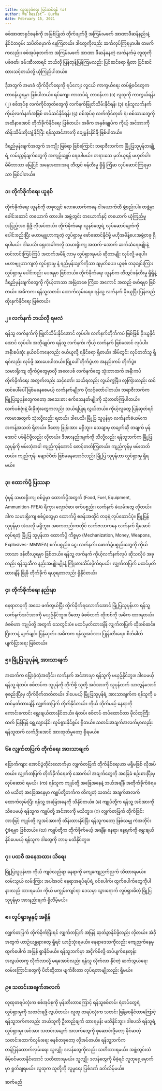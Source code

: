 ```yaml
---
title: လူထုခုခံရေး ပြင်ဆင်ရန် (၁)
author: We Resist - Burma
date: February 15, 2021
---
```


စစ်အာဏာရှင်စနစ်ကို အမြစ်ပြုတ် တိုက်ဖျက်ဖို့ အကြမ်းမဖက် အာဏာဖီဆန်နည်းနဲ့ နိုင်ငံတဝှမ်း သပိတ်မှောက် နေကြတယ်။ ဒါတွေကိုလည်း ဆက်လုပ်ကြရမှာပါ။ တဖက်ကလည်း၊ စစ်အုပ်စုဘက်က အကြမ်းမဖက် အာဏာ ဖီဆန်နေတဲ့ လက်နက်မဲ့ လူထုကို ပစ်ခတ်၊ ဖမ်းဆီးလာရင် ဘယ်လို ပြန်တုန့်ပြန်ကြမလည်း ပြင်ဆင်စရာ ရှိတာ ပြင်ဆင်ထားသင့်တယ်လို့ ယုံကြည်ပါတယ်။

ဒီ့အတွက် အမာခံ တိုက်ခိုက်ရေးကို ရပ်ကျေး လူငယ် ကာကွယ်ရေး တပ်ဖွဲ့၀င်တွေက တာ၀န်ယူရမှာ ဖြစ်ပါတယ်။ ရပ်ကျေး ကာတပ်ရဲ့ တာ၀န်ဟာ (၁) လူထုကို ကာကွယ်ရန်၊ (၂) စစ်အုပ်စု လက်ကိုင်တုတ်တွေကို လက်နက်ဖြုတ်သိမ်းနိုင်ရန်၊ (၃) ရန်သူလက်နက် ကိုယ့်လက်နက်အဖြစ် တပ်ဆင်နိုင်ရန်၊ (၄) စစ်အုပ်စု လက်ကိုင်တုတ် ရဲ၊ စစ်သားတွေကို အထိနာအောင် တိုက်ခိုက်နိုင်ရေး ဖြစ်တယ်။ အဓိက အနှစ်ချုပ်က ကိုယ့် အင်အားကို ထိန်းသိမ်းတိုးချဲ့နိုင်ပြီး ရန်သူအင်အားကို ချေမှုန်းနိုင်ဖို့ ဖြစ်ပါတယ်။

ဒီရည်မှန်းချက်အတွက် အကျိုး ဖြစ်ရာ ဖြစ်ကြောင်း ဘရာဇီးဘက်က မြို့ပြသူပုန်တချို့ရဲ့ လမ်းညွှန်ချက်တွေကို အကျဉ်းချုပ် ရေးပါမယ်။ တရားသေ မှတ်ယူရန် မဟုတ်ပါ။ မိမိဘာသာ မြေပြင် အနေအထားအရ တီထွင် ဖန်တီးမှု ရှိရှိ ကြံဆ လုပ်ဆောင်ကြရမှာသာ ဖြစ်ပါတယ်။

### ၁။ တိုက်ခိုက်ရေး ယူနစ်

တိုက်ခိုက်ရေး ယူနစ်ကို တစုလျှင် လေးယောက်ကနေ ငါးယောက်ထိ ဖွဲ့စည်းပါ။ တဖွဲ့မှာ ခေါင်းဆောင် တယောက် ထားပါ။ အဖွဲ့တွင်း တယောက်နှင့် တယောက် ယုံကြည်မှု အပြည့်အ၀ ရှိဖို့ လိုအပ်တယ်။ တိုက်ခိုက်ရေး ယူနစ်တွေရဲ့ လုပ်ဆောင်ချက်ကို ပေါင်းစည်းပြီး မဟာဗျူဟာကျတဲ့ လှုပ်ရှားမှု ဖော်ဆောင်နိုင်ဖို့ ဗဟိုအမိန့်ပေးအဖွဲ့တခု ရှိရပါမယ်။ ဒါပေသိ၊ ရှေးအခါကလို သမားရိုးကျ အထက်-အောက် ဆက်ဆံရေးမျိုးနဲ့ တင်းတင်းကြပ်ကြပ် အထက်အမိန့် လာမှ လှုပ်ရှားရမယ် ဆိုတာမျိုး လုပ်လို့ မရပါ။ မဟာဗျူဟာကျတဲ့ လှုပ်ရှားမှု နဲ့ ရည်မှန်းချက်ကိုသာ ချမှတ်ပေး၊ ယူနစ် တခုချင်းကြား လှုပ်ရှားမှု ပေါင်းစည်း ပေးရမှာ ဖြစ်တယ်။ တိုက်ခိုက်ရေး ယူနစ်က တီထွင်ဖန်တီးမှု ရှိရှိနဲ့ ဒီရည်မှန်းချက်တွေကို ကိုယ့်ဘာသာ အမြဲတစေ ကြံဆ အကောင် အထည် ဖော်ရမှာ ဖြစ်တယ်။ အဓိကက၊ ရန်သူ့သတင်း ထောက်လှမ်းရေး၊ ရန်သူ့ လက်နက် ခိုးယူပြီး ပြန်လည် ထိုးနှက်နိုင်ရေး ဖြစ်တယ်။

### ၂။ လက်နက် ဘယ်လို ရမလဲ

ရန်သူ လက်နက်ကို ဖြုတ်သိမ်းနိုင်အောင် လုပ်ပါ။ လက်နက်တိုက်ကပဲ ဖြစ်ဖြစ် ခိုးယူနိုင်အောင် လုပ်ပါ။ အတိုချုပ်က ရန်သူ့ လက်နက်၊ ကိုယ့် လက်နက် ဖြစ်အောင် လုပ်ပါ။ အနီးစပ်ဆုံး နယ်စပ်ကနေလည်း ၀ယ်ယူလို့ ရနိုင်စရာ ရှိတယ်။ အိမ်တွင်း လုပ်တတ်သူ ရှိရင်လည်း လုပ်ဖို့ အားပေးပါတယ်။ မြို့ပေါ် တိုက်ပွဲဟာ အနည်းကပ် တိုက်ပွဲ။ သမားရိုးကျ တိုက်ပွဲတွေမှာလို အဝေးပစ် လက်နက်တွေ သုံးတာထက် အနီးကပ် တိုက်ခိုက်ရေး အတွက်လည်း သင့်တော်၊ သယ်ရလည်း လွယ်ကူပြီး၊ လူကြားလည်း ထင်ထင်ပေါ်ပေါ် ဖြစ်မနေစေမယ့် လက်နက်မျိုးက ပိုသင့်တော်ပါတယ်။ ဘရာဇီးဘက်က မြို့ပြသူပုန်တွေကတော့ အသေးစား စက်သေနတ်မျိုးကို သုံးတတ်ကြပါတယ်။ လက်ပစ်ဗုံးနဲ့ မီးခိုးဗုံးတွေကလည်း သယ်ရပြုရ လွယ်တယ်။ ကိုယ့်လူတွေ ပြန်ဆုတ်ရင် ကာဗာအတွက် သုံးလို့လည်း ရတယ်။ ဒါပေသိ၊ မြို့ပြ သူပုန်မှာ လက်နက်ခဲယမ်းက အကန့်အသတ် ရှိတယ်။ ဒီတော့ ဖြုန်းအား မရှိဘူး။ သေချာမှ တချက်ဆို တချက် မှန်အောင် ပစ်နိုင်ဖို့လည်း လိုတယ်။ ဒီအားနည်းချက်ကို သိလို့လည်း ရန်သူဘက်က မြို့ပြသူပုန်ကို ဖမ်းတဲ့အခါ ကျည်ကုန်အောင် စောင့်တတ်ကြတယ်။ ကျည်ကုန်မှ ဖမ်းတတ်တယ်။ ကျည်ကုန်၊ ချောင်ပိတ် ဖြစ်မနေအောင်လည်း မြို့ပြ သူပုန်ဟာ လှုပ်ရှားမှု ရှိရမယ်။

### ၃။ ထောက်ပို့ ပြဿနာ

ပုံမှန် သမားရိုးကျ စစ်ပွဲမှာ ထောက်ပို့အတွက် (Food, Fuel, Equipment, Ammunition-FFEA) ရိက္ခာ၊ လှောင်စာ၊ စက်ပစ္စည်း၊ လက်နက် ခဲယမ်းတွေ လိုတယ်။ ဒါက သမားရိုးကျ စစ်ပွဲတွေမှာ ထောက်ပို့ စခန်းအထိုင် တခုနဲ့ လုပ်ဆောင်ပုံ။ မြို့ပြန် သူပုန်မှာ အဲသလို မရှိဘူး။ အစကတည်းကတိုင် လက်ဗလာကနေ လက်နက် ရှိအောင် လုပ်ရတဲ့ မြို့ပြ သူပုန်ဟာ ထောက်ပို့ ကိစ္စမှာ (Mechanization, Money, Weapons, Explosives- MMWEA) စက်ပစ္စည်း၊ ငွေ၊ လက်နက်၊ ဖောက်ခွဲပစ္စည်းတွေကို ကိုယ်ဘာသာ ဖန်တီးယူရမှာ ဖြစ်တယ်။ ရန်သူ့ လက်နက် ကိုယ့်လက်နက်လုပ် ဆိုသလိုပဲ အခုလည်း ရန်သူဆီက နည်းအမျိုးမျိုးနဲ့ ကြိုးစားသိမ်းပိုက်ရမယ်။ လျှက်တပြက် မထင်မှတ်ထားချိန် ခြုံခို တိုက်ခိုက် ရယူရတာလည်း ရှိနိုင်တယ်။

### ၄။ တိုက်ခိုက်ရေး နည်းနာ

နေရာတခုကို အသေ ဖက်တွယ်ပြီး တိုက်ခိုက်ရလောက်အောင် မြို့ပြသူပုန်ဟာ ရန်သူ့ လက်နက်အင်အားကို မယှဉ်နိုင်ဘူး။ ဒီတော့ ခံစစ်ထက် ထိုးစစ်ကို အဓိက ထားရတယ်။ ခံစစ်ဟာ ကျုပ်တို့ အတွက် သေတွင်းပဲ။ မထင်မှတ်ထားချိန် လျှက်တပြက် ထိုးစစ်ဆင်။ ပြီးတာနဲ့ ချက်ချင်း ပြန်ဆုတ်။ အဓိကက ရန်သူ့အင်အား ပြုန်းတီးရေး၊ စိတ်ဓါတ် ပျက်ပြားရေး ဖြစ်တယ်။

### ၅။ မြို့ပြသူပုန်ရဲ့ အားသာချက်

အထက်က ပြောခဲ့တဲ့အတိုင်း၊ လက်နက် အင်အားမှာ ရန်သူကို မယှဉ်နိုင်ဘူး။ ဒါပေမယ့် ရန်သူ့ ရဲတပ်၊ စစ်တပ်က သူပုန်ကို တိုက်ဖို့ သူတို့ အင်အားကို သူပုန်ထက် သာလွန်အောင် စုစည်းပြီးမှ တိုက်ခိုက်တတ်တယ်။ ဒါပေမယ့် မြို့ပြသူပုန်ရဲ့ အားသာချက်က ရန်သူကို မထင်မှတ်ထားချိန် လျှက်တပြက် တိုက်နိုင်တယ်။ ကိုယ် တိုက်မယ့် နေရာကို ကောင်းကောင်း ရွေးချယ်ထားနိုင်တယ်။ ရဲတပ်၊ စစ်တပ် တပ်ထောင်တာ ဗိုလ်ထုကြီးထက် မြန်မြန် ရွေ့လျားနိုင်၊ လှုပ်ရှားနိုင်စွမ်း ရှိတယ်။ သတင်းအချက်အလက်မှာလည်း ရန်သူထက် လက်ဦးအောင် အားထုတ်မှုတော့ ရှိရမယ်။

### ၆။ လျှက်တပြက် တိုက်ရေး အားသာချက်

ပြောက်ကျား အောင်ပွဲတိုင်းလောက်မှာ လျှက်တပြက် တိုက်နိုင်ရေးဟာ မရှိမဖြစ် လိုအပ်တယ်။ လျှက်တပြက် တိုက်ခိုက်ရေးကို အောက်ပါ အချက်တွေကို အခြေခံ စဉ်းစားပြီးမှ လုပ်ဆောင် ရမယ်။ (က) ရန်သူက ကျုပ်တို့ အခြေအနေနဲ့ ဘယ်အချိန် အတိုက်ခိုက်ခံရမလဲ မသိတဲ့ အခြေအနေမှာ ကျုပ်တို့ဘက်က တိကျတဲ့ သတင်း အချက်အလက် ထောက်လှမ်းပြီး ရန်သူ့ အခြေအနေကို သိနိုင်တယ်။ (ခ) ကျုပ်တို့က ရန်သူ့ အင်အားကို သိပေမယ့် ရန်သူက ကျုပ်တို့ အင်အားကို မသိဘူး။ (ဂ) လျှက်တပြက် တိုက်ခြင်းအားဖြင့် ကျုပ်တို့ လူအင်အားကို ထိန်းထားနိုင်ပြီး ရန်သူကတော့ ဖြစ်သမျှ ကံအတိုင်း ငုံ့ခံရမှာ ဖြစ်တယ်။ (ဃ) ကျုပ်တို့က တိုက်ခိုက်မယ့် အချိန်၊ နေရာ၊ နေ့ရက်ကို ရွေးချယ်နိုင်ပေမယ့် ရန်သူက ဒါတွေကို ဘာမှ မသိနိုင်ဘူး။

### ၇။ ပထဝီ အနေအထား သိရေး

မြို့ပြသူပုန်ဟာ ကိုယ် ကျင်လည်ရာ နေရာကို ကျေကျေညက်ညက် သိထားရမယ်။ လမ်းသွယ် လမ်းကြား အပါအ၀င် နေရာအရပ်ရပ်ရဲ့ ၀င်ပေါက်၊ ထွက်ပေါက်တွေကိုပါ နားလည် ထားရမယ်။ ကိုယ် မကျွမ်းကျင်ရာ ဒေသမှာ သွားရောက် လှုပ်ရှားမိတဲ့ မြို့ပြသူပုန်မှာ အားနည်းချက် ရှိလိမ့်မယ်။

### ၈။ လှုပ်ရှားမှုနှင့် အရှိန်

လျှက်တပြက် တိုက်ခိုက်ပြီးရင် လျှက်တပြက် အမြန် ဆုတ်ခွာနိုင်ဖို့လည်း လိုတယ်။ အဲဒီ့အတွက် ယာဉ်ယန္တရားတွေ ရှိရင် ယာဉ်သုံးရမယ်။ နေရာဒေသကိုလည်း ကျေညက်နေမှ ထွက်ပေါက် အမြန် ရှာနိုင်မယ်။ ရန်သူဘက်မှာ အငိုက်မိလို့ တပ်ပျက်နေတုန်း အလွယ်တကူ လိုက်လာလို့ မရအောင်လည်း ရန်သူ လိုက်လာ နိုင်တဲ့ ဆက်သွယ်ရေး လမ်းကြောင်းတွေကို ပိတ်ဆို့တာ၊ ဖျက်စီးတာ လုပ်ရတာမျိုးလည်း ရှိမယ်။

### ၉။ သတင်းအချက်အလက်

လူထုတရပ်လုံးက စစ်အုပ်စုကို မုန်းတီးတာကြောင့် ရန်သူစစ်တပ်၊ ရဲတပ်တွေရဲ့ လှုပ်ရှားမှုကို သတင်းရဖို့ လွယ်တယ်။ လူထု တရပ်လုံးက သတင်း ဖြန့်ဝေနိုင်တာကြောင့် ရန်သူဘက်ကလည်း ဘယ်သူကို ဦးတည်ချက် ထားရမှန်း မသိနိုင်ဘူး။ ဒါပေသိ ရန်သူရဲ့ လှုပ်ရှားမှု၊ အင်အား သတင်းအချက် အလက်တွေကို စုဆောင်းဖို့တော့ ခိုင်မာတဲ့ သတင်းထောက်လှမ်းရေး စနစ်တခုတော့ လိုအပ်တယ်။ ရန်သူ့ဘက်က တန်ပြန်ထောက်လှမ်းရေး သူလျှို၊ ဒလန်တွေကိုလည်း သတိထားရမယ်။ အဖွဲ့တွင်းထဲ စိမ့်၀င်မလာနိုင်အောင် သတိထားရမယ်။ သူလျှို၊ ဒလန်တွေကို မိခဲ့ရင် လူထုရှေ့မှောက်မှာ ရှုတ်ချရမယ်။ လူထုက သူတို့ကို လူမှုရေး ပြစ်ဒဏ် ခတ်လိမ့်မယ်။

ဆက်မည်
